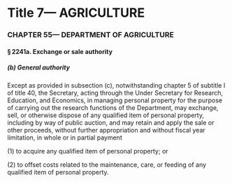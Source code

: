 
# Title 7— AGRICULTURE
### CHAPTER 55— DEPARTMENT OF AGRICULTURE
#### § 2241a. Exchange or sale authority
##### (b) General authority

Except as provided in subsection (c), notwithstanding chapter 5 of subtitle I of title 40, the Secretary, acting through the Under Secretary for Research, Education, and Economics, in managing personal property for the purpose of carrying out the research functions of the Department, may exchange, sell, or otherwise dispose of any qualified item of personal property, including by way of public auction, and may retain and apply the sale or other proceeds, without further appropriation and without fiscal year limitation, in whole or in partial payment

(1) to acquire any qualified item of personal property; or

(2) to offset costs related to the maintenance, care, or feeding of any qualified item of personal property.
